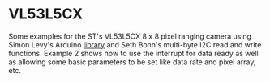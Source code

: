 # VL53L5CX

Some examples for the ST's VL53L5CX 8 x 8 pixel ranging camera using Simon Levy's Arduino [library](https://github.com/simondlevy/VL53L5) and Seth Bonn's multi-byte I2C read and write functions. Example 2 shows how to use the interrupt for data ready as well as allowing some basic parameters to be set like data rate and pixel array, etc. 
